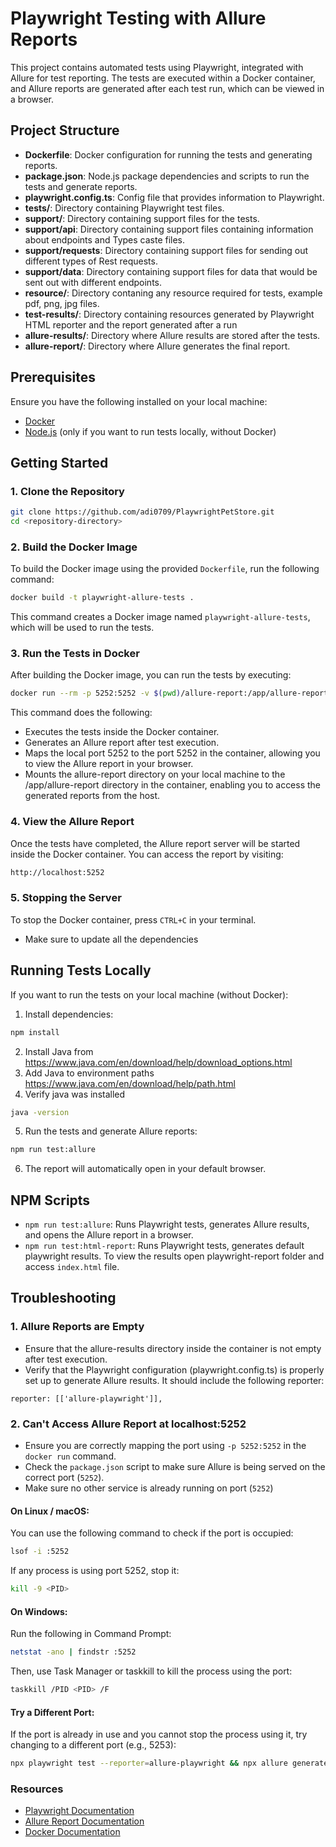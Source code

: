 # Playwright Testing with Allure Reports

This project contains automated tests using Playwright, integrated with Allure for test reporting. The tests are executed within a Docker container, and Allure reports are generated after each test run, which can be viewed in a browser.

## Project Structure

- **Dockerfile**: Docker configuration for running the tests and generating reports.
- **package.json**: Node.js package dependencies and scripts to run the tests and generate reports.
- **playwright.config.ts**: Config file that provides information to Playwright.
- **tests/**: Directory containing Playwright test files.
- **support/**: Directory containing support files for the tests.
- **support/api**: Directory containing support files containing information about endpoints and Types caste files.
- **support/requests**: Directory containing support files for sending out different types of Rest requests.
- **support/data**: Directory containing support files for data that would be sent out with different endpoints.
- **resource/**: Directory contaning any resource required for tests, example pdf, png, jpg files.
- **test-results/**: Directory containing resources generated by Playwright HTML reporter and the report generated after a run
- **allure-results/**: Directory where Allure results are stored after the tests.
- **allure-report/**: Directory where Allure generates the final report.

## Prerequisites

Ensure you have the following installed on your local machine:

- [Docker](https://www.docker.com/)
- [Node.js](https://nodejs.org/) (only if you want to run tests locally, without Docker)

## Getting Started

### 1. Clone the Repository

```bash
git clone https://github.com/adi0709/PlaywrightPetStore.git
cd <repository-directory>
```

### 2. Build the Docker Image

To build the Docker image using the provided `Dockerfile`, run the following command:

```bash
docker build -t playwright-allure-tests .
```

This command creates a Docker image named `playwright-allure-tests`, which will be used to run the tests.

### 3. Run the Tests in Docker

After building the Docker image, you can run the tests by executing:

```bash
docker run --rm -p 5252:5252 -v $(pwd)/allure-report:/app/allure-report playwright-allure-tests
```

This command does the following:

- Executes the tests inside the Docker container.
- Generates an Allure report after test execution.
- Maps the local port 5252 to the port 5252 in the container, allowing you to view the Allure report in your browser.
- Mounts the allure-report directory on your local machine to the /app/allure-report directory in the container, enabling you to access the generated reports from the host.

### 4. View the Allure Report

Once the tests have completed, the Allure report server will be started inside the Docker container. You can access the report by visiting:

```bash
http://localhost:5252
```

### 5. Stopping the Server

To stop the Docker container, press `CTRL+C` in your terminal.

- Make sure to update all the dependencies

## Running Tests Locally

If you want to run the tests on your local machine (without Docker):

1. Install dependencies:

```bash
npm install
```

2. Install Java from https://www.java.com/en/download/help/download_options.html
3. Add Java to environment paths https://www.java.com/en/download/help/path.html
4. Verify java was installed

```bash
java -version
```

5. Run the tests and generate Allure reports:

```bash
npm run test:allure
```

6. The report will automatically open in your default browser.

## NPM Scripts

- `npm run test:allure`: Runs Playwright tests, generates Allure results, and opens the Allure report in a browser.
- `npm run test:html-report`: Runs Playwright tests, generates default playwright results. To view the results open playwright-report folder and access `index.html` file.

## Troubleshooting

### 1. Allure Reports are Empty

- Ensure that the allure-results directory inside the container is not empty after test execution.
- Verify that the Playwright configuration (playwright.config.ts) is properly set up to generate Allure results. It should include the following reporter:

```
reporter: [['allure-playwright']],
```

### 2. Can't Access Allure Report at localhost:5252

- Ensure you are correctly mapping the port using `-p 5252:5252` in the `docker run` command.
- Check the `package.json` script to make sure Allure is being served on the correct port (`5252`).
- Make sure no other service is already running on port (`5252`)

#### On Linux / macOS:

You can use the following command to check if the port is occupied:

```bash
lsof -i :5252
```

If any process is using port 5252, stop it:

```bash
kill -9 <PID>
```

#### On Windows:

Run the following in Command Prompt:

```bash
netstat -ano | findstr :5252
```

Then, use Task Manager or taskkill to kill the process using the port:

```bash
taskkill /PID <PID> /F
```

#### Try a Different Port:

If the port is already in use and you cannot stop the process using it, try changing to a different port (e.g., 5253):

```bash
npx playwright test --reporter=allure-playwright && npx allure generate ./allure-results --clean -o ./allure-report && npx allure open --port 5253 ./allure-report
```

### Resources

- [Playwright Documentation](https://playwright.dev/)
- [Allure Report Documentation](https://allurereport.org/docs/playwright/)
- [Docker Documentation](https://docs.docker.com/)
